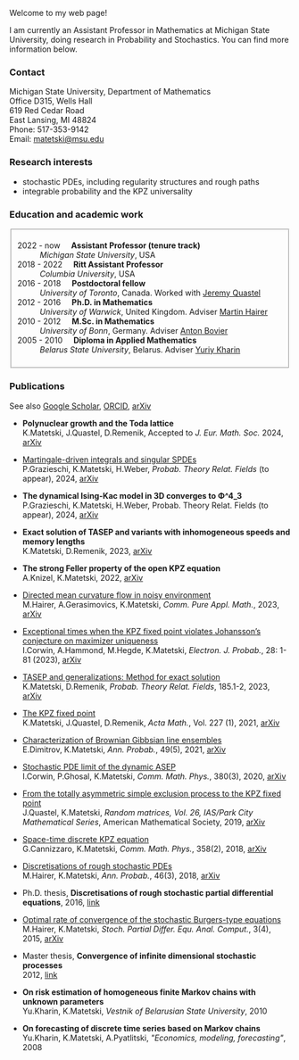 Welcome to my web page! 

I am currently an Assistant Professor in Mathematics at Michigan State University, doing research in Probability and Stochastics. You can find more information below.

### Contact

Michigan State University, Department of Mathematics <br/>
Office D315, Wells Hall <br/>
619 Red Cedar Road <br/>
East Lansing, MI 48824 <br/>
Phone: 517-353-9142 <br/>
Email: <matetski@msu.edu>

### Research interests

- stochastic PDEs, including regularity structures and rough paths
- integrable probability and the KPZ universality

### Education and academic work

<!-- (download full <a href="/Matetski_CV.pdf">CV</a>) -->
<fieldset>
	<dl>
		<dt>2022 - now &nbsp;&nbsp;&nbsp; <strong>Assistant Professor (tenure track)</strong></dt>
			<dd> <em>Michigan State University</em>, USA </dd>
		<dt>2018 - 2022 &nbsp;&nbsp;&nbsp; <strong>Ritt Assistant Professor</strong></dt>
			<dd> <em>Columbia University</em>, USA </dd>
		<dt>2016 - 2018 &nbsp;&nbsp;&nbsp; <strong>Postdoctoral fellow</strong></dt>
			<dd><em>University of Toronto</em>, Canada. Worked with <a href="http://www.math.toronto.edu/quastel/">Jeremy Quastel</a></dd>
		<dt>2012 - 2016 &nbsp;&nbsp;&nbsp; <strong>Ph.D. in Mathematics</strong></dt>
			<dd><em>University of Warwick</em>, United Kingdom. Adviser <a href="http://www.hairer.org">Martin Hairer</a></dd>
		<dt>2010 - 2012 &nbsp;&nbsp;&nbsp; <strong>M.Sc. in Mathematics</strong></dt>
			<dd><em>University of Bonn</em>, Germany. Adviser <a href="https://wt.iam.uni-bonn.de/bovier/home/">Anton Bovier</a></dd>
		<dt>2005 - 2010 &nbsp;&nbsp;&nbsp; <strong>Diploma in Applied Mathematics</strong></dt>
			<dd><em>Belarus State University</em>, Belarus. Adviser <a href="http://apmi.bsu.by/en/staff/yuriy-kharin.html">Yuriy Kharin</a></dd>
	</dl>
</fieldset>

<!--### Awards
- [Bernoulli Society New Researcher Award 2022](https://www.bernoullisociety.org/index.php/prizes/15-features/278-past-new-researcher)
- NSF Grant _"The Kardar-Parisi-Zhang universality of random growing interfaces"_ (DMS-1953859, transferred to DMS-2321493), 2020-2024
- Chancellor’s International Scholarship, University of Warwick, 2012 - 2016
- Scholarship of the state North Rhine-Westphalia, University of Bonn, 2010 - 2012
- Collaborative research grant of the Belarusian State University for the project _"Statistical analysis and forecasting
of Markov stochastic sequences"_, 2009
- Scholarship of Priorbank (Raiffeisen Zentralbank Group) for the best students in Mathematics and Economics, Belarus, 2008 -->

<!--### Teaching

<fieldset>
	<dl>
		<dt><strong>Michigan State University</strong></dt>
			<dd> Fall 2022: Real Analysis 1 (MTH-320), <a href="https://www.dropbox.com/s/a5dlnzd8siol3k2/mth320_syllabus_fs22.pdf?dl=0">Syllabus</a> </dd>
		<dd> Spring 2023: Real Analysis 1 (MTH-320), <a href="https://www.dropbox.com/s/1tqre18tjrloo8t/mth320_syllabus_ss23.pdf?dl=0">Syllabus</a> </dd>
	</dl>
</fieldset-->

<!--#### Columbia University

TBA

#### University of Toronto

TBA

#### University of Warwick

TBA-->

<!--### Recent talks

- 14-16/8/2023 - Workshop on Stochastic Analysis, Random Fields, and Applications, Michigan State University
- 10-14/7/2023 - Probability and Algebra: New Expressions In Mathematics, Texas A&M University
- 21-26/5/2023 - New Trends in Stochastic Analysis, Casa Matemática Oaxaca / Banff International Research Station
- 13/4/2023 - CRM-ISM Montreal Probability seminar, McGill University
- 21/2/2023 - Probability seminar, Politechnika Warszawska
- 11/22/2022 - Graduate seminar, AMS Graduate Student Chapter, Michigan State University
- 11/14/2022 - 11/16/2022 - Workshop: Stochastic PDEs and related topics. Brin Mathematics Research Center, University of Maryland, College Park
- 11/3/2022 - Differential equations seminar, University of Michigan
- 10/19/2022 - Probability seminar, Michigan State University
- 10/5/2022 - Analysis & PDEs seminar, Michigan State University -->

### Publications

See also [Google Scholar](https://scholar.google.com/citations?user=P5-kSI4AAAAJ&hl=en), [ORCID](https://orcid.org/0000-0002-7314-000X), [arXiv](https://arxiv.org/search/math?searchtype=author&query=Matetski%2C+K)

- __Polynuclear growth and the Toda lattice__ <br />
K.Matetski, J.Quastel, D.Remenik, Accepted to _J. Eur. Math. Soc._ 2024, [arXiv](https://arxiv.org/abs/2209.02643) <br />

- [Martingale-driven integrals and singular SPDEs](https://link.springer.com/article/10.1007/s00440-024-01311-2) <br />
P.Grazieschi, K.Matetski, H.Weber, _Probab. Theory Relat. Fields_ (to appear), 2024, [arXiv](https://arxiv.org/abs/2303.10245) <br />

- __The dynamical Ising-Kac model in 3D converges to Φ^4_3__ <br />
P.Grazieschi, K.Matetski, H.Weber, Probab. Theory Relat. Fields (to appear), 2024, [arXiv](https://arxiv.org/abs/2303.10242) <br />

- __Exact solution of TASEP and variants with inhomogeneous speeds and memory lengths__ <br />
K.Matetski, D.Remenik, 2023, [arXiv](https://arxiv.org/abs/2301.13739) <br />

- __The strong Feller property of the open KPZ equation__ <br />
A.Knizel, K.Matetski, 2022, [arXiv](https://arxiv.org/abs/2211.04466) <br />

- [Directed mean curvature flow in noisy environment](https://onlinelibrary.wiley.com/doi/10.1002/cpa.22158) <br />
M.Hairer, A.Gerasimovics, K.Matetski, _Comm. Pure Appl. Math._, 2023, [arXiv](https://arxiv.org/abs/2201.08807) <br />

- [Exceptional times when the KPZ fixed point violates Johansson’s conjecture on maximizer uniqueness](https://projecteuclid.org/journals/electronic-journal-of-probability/volume-28/issue-none/Exceptional-times-when-the-KPZ-fixed-point-violates-Johanssons-conjecture/10.1214/22-EJP898.full) <br />
I.Corwin, A.Hammond, M.Hegde, K.Matetski, _Electron. J. Probab._, 28: 1-81 (2023), [arXiv](https://arxiv.org/abs/2101.04205) <br />

- [TASEP and generalizations: Method for exact solution](https://link.springer.com/article/10.1007/s00440-022-01129-w) <br /> 
K.Matetski, D.Remenik, _Probab. Theory Relat. Fields_, 185.1-2, 2023, [arXiv](https://arxiv.org/abs/2107.07984) <br />

- [The KPZ fixed point](https://www.intlpress.com/site/pub/pages/journals/items/acta/content/vols/0227/0001/a003/index.php) <br />
K.Matetski, J.Quastel, D.Remenik, _Acta Math._, Vol. 227 (1), 2021, [arXiv](https://arxiv.org/abs/1701.00018) <br />

- [Characterization of Brownian Gibbsian line ensembles](https://projecteuclid.org/journals/annals-of-probability/volume-49/issue-5/Characterization-of-Brownian-Gibbsian-line-ensembles/10.1214/21-AOP1513.short) <br /> 
E.Dimitrov, K.Matetski, _Ann. Probab._, 49(5), 2021, [arXiv](https://arxiv.org/abs/2002.00684) <br />

- [Stochastic PDE limit of the dynamic ASEP](https://link.springer.com/article/10.1007%2Fs00220-020-03905-y) <br />
I.Corwin, P.Ghosal, K.Matetski, _Comm. Math. Phys._, 380(3), 2020, [arXiv](https://arxiv.org/abs/1906.04069) <br />

- [From the totally asymmetric simple exclusion process to the KPZ fixed point](https://bookstore-ams-org.ezproxy.cul.columbia.edu/pcms-26/) <br />
J.Quastel, K.Matetski, _Random matrices, Vol. 26, IAS/Park City Mathematical Series_, American Mathematical Society,
2019, [arXiv](https://arxiv.org/abs/1710.02635) <br />

- [Space-time discrete KPZ equation](https://link.springer.com/article/10.1007/s00220-018-3089-9) <br />
G.Cannizzaro, K.Matetski, _Comm. Math. Phys._, 358(2), 2018, [arXiv](https://arxiv.org/abs/1611.09719)<br />

- [Discretisations of rough stochastic PDEs](https://projecteuclid.org/journals/annals-of-probability/volume-46/issue-3/Discretisations-of-rough-stochastic-PDEs/10.1214/17-AOP1212.full) <br />
M.Hairer, K.Matetski, _Ann. Probab._, 46(3), 2018, [arXiv](https://arxiv.org/abs/1511.06937) <br />

- Ph.D. thesis, __Discretisations of rough stochastic partial differential equations__, 2016, [link](http://wrap.warwick.ac.uk/81460/)<br />

- [Optimal rate of convergence of the stochastic Burgers-type equations](https://link.springer.com/article/10.1007%2Fs40072-015-0067-5) <br />
M.Hairer, K.Matetski, _Stoch. Partial Differ. Equ. Anal. Comput._, 3(4), 2015, [arXiv](https://arxiv.org/abs/1504.05134) <br />

- Master thesis, __Convergence of infinite dimensional stochastic processes__ <br />
2012, [link](https://bonnus.ulb.uni-bonn.de/SummonRecord/FETCH-bonn_catalog_36708172) <br />

- __On risk estimation of homogeneous finite Markov chains with unknown parameters__ <br />
Yu.Kharin, K.Matetski, _Vestnik of Belarusian State University_, 2010 <br />

- __On forecasting of discrete time series based on Markov chains__ <br />
Yu.Kharin, K.Matetski, A.Pyatlitski, _"Economics, modeling, forecasting"_, 2008 <br />
